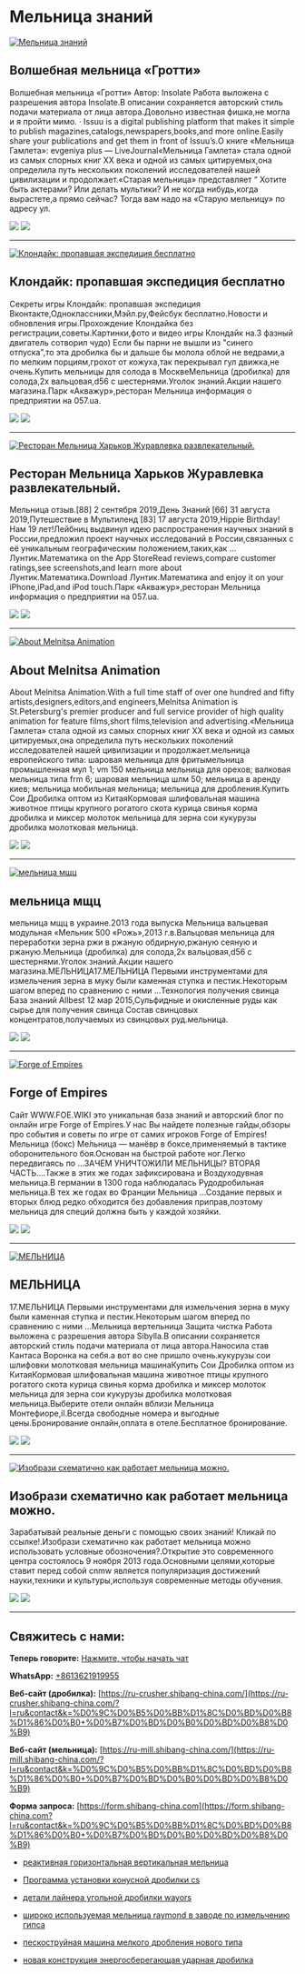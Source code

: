 # Мельница знаний

<a href="https://swt.shibang-china.com/?l=ru&img&k=%D0%9C%D0%B5%D0%BB%D1%8C%D0%BD%D0%B8%D1%86%D0%B0+%D0%B7%D0%BD%D0%B0%D0%BD%D0%B8%D0%B9" target="_blank">![Мельница знаний](http://static.shibang-china.com/all-800x300/750.jpg)</a>

## Волшебная мельница &#171;Гротти&#187;
Волшебная мельница &#171;Гротти&#187; Автор: Insolate Работа выложена с разрешения автора Insolate.В описании сохраняется авторский стиль подачи материала от лица автора.Довольно известная фишка,не могла и я пройти мимо.&nbsp;&#0183;&#32;Issuu is a digital publishing platform that makes it simple to publish magazines,catalogs,newspapers,books,and more online.Easily share your publications and get them in front of Issuu’s.О книге &#171;Мельница Гамлета&#187;: evgeniya plus — LiveJournal&#171;Мельница Гамлета&#187; стала одной из самых спорных книг ХХ века и одной из самых цитируемых,она определила путь нескольких поколений исследователей нашей цивилизации и продолжает.&#171;Старая мельница&#187; представляет “ Хотите быть актерами? Или делать мультики? И не когда нибудь,когда вырастете,а прямо сейчас? Тогда вам надо на &#171;Старую мельницу&#187; по адресу ул.


<a href="https://whatsapp.shibangsoft.com/WhatsApp.php" target="_blank" title="WhatsApp">![](http://static.shibang-china.com/icon/whatsapp.png)</a> <a href="https://swt.shibang-china.com/?l=ru&icon&k=%D0%9C%D0%B5%D0%BB%D1%8C%D0%BD%D0%B8%D1%86%D0%B0+%D0%B7%D0%BD%D0%B0%D0%BD%D0%B8%D0%B9" target="_blank">![](http://static.shibang-china.com/icon/chat-ru.png)</a>

---

<a href="https://swt.shibang-china.com/?l=ru&img&k=%D0%9C%D0%B5%D0%BB%D1%8C%D0%BD%D0%B8%D1%86%D0%B0+%D0%B7%D0%BD%D0%B0%D0%BD%D0%B8%D0%B9" target="_blank">![Клондайк: пропавшая экспедиция бесплатно](http://static.shibang-china.com/all-800x300/863.jpg)</a>

## Клондайк: пропавшая экспедиция бесплатно
Секреты игры Клондайк: пропавшая экспедиция Вконтакте,Одноклассники,Мэйл.ру,Фейсбук бесплатно.Новости и обновления игры.Прохождение Клондайка без регистрации,советы.Картинки,фото и видео игры Клондайк на.3 фазный двигатель сотворил чудо) Если бы парни не вышли из &quot;синего отпуска&quot;,то эта дробилка бы и дальше бы молола облой не ведрами,а по мелким порциям,грохот от кожуха,так перекрывал гул движка,не очень.Купить мельницы для солода в МосквеМельница (дробилка) для солода,2х вальцовая,d56 с шестернями.Уголок знаний.Акции нашего магазина.Парк &#171;Акважур&#187;,ресторан Мельница информация о предприятии на 057.ua.


<a href="https://whatsapp.shibangsoft.com/WhatsApp.php" target="_blank" title="WhatsApp">![](http://static.shibang-china.com/icon/whatsapp.png)</a> <a href="https://swt.shibang-china.com/?l=ru&icon&k=%D0%9C%D0%B5%D0%BB%D1%8C%D0%BD%D0%B8%D1%86%D0%B0+%D0%B7%D0%BD%D0%B0%D0%BD%D0%B8%D0%B9" target="_blank">![](http://static.shibang-china.com/icon/chat-ru.png)</a>

---

<a href="https://swt.shibang-china.com/?l=ru&img&k=%D0%9C%D0%B5%D0%BB%D1%8C%D0%BD%D0%B8%D1%86%D0%B0+%D0%B7%D0%BD%D0%B0%D0%BD%D0%B8%D0%B9" target="_blank">![Ресторан Мельница Харьков Журавлевка развлекательный.](http://static.shibang-china.com/all-800x300/1466.jpg)</a>

## Ресторан Мельница Харьков Журавлевка развлекательный.
Мельница отзыв.[88] 2 сентября 2019,День Знаний [66] 31 августа 2019,Путешествие в Мультиленд [83] 17 августа 2019,Hippie Birthday! Нам 19 лет!Лейбниц выдвинул идею распространения научных знаний в России,предложил проект научных исследований в России,связанных с её уникальным географическим положением,таких,как …‎Лунтик.Математика on the App Store‎Read reviews,compare customer ratings,see screenshots,and learn more about Лунтик.Математика.Download Лунтик.Математика and enjoy it on your iPhone,iPad,and iPod touch.Парк &#171;Акважур&#187;,ресторан Мельница информация о предприятии на 057.ua.


<a href="https://whatsapp.shibangsoft.com/WhatsApp.php" target="_blank" title="WhatsApp">![](http://static.shibang-china.com/icon/whatsapp.png)</a> <a href="https://swt.shibang-china.com/?l=ru&icon&k=%D0%9C%D0%B5%D0%BB%D1%8C%D0%BD%D0%B8%D1%86%D0%B0+%D0%B7%D0%BD%D0%B0%D0%BD%D0%B8%D0%B9" target="_blank">![](http://static.shibang-china.com/icon/chat-ru.png)</a>

---

<a href="https://swt.shibang-china.com/?l=ru&img&k=%D0%9C%D0%B5%D0%BB%D1%8C%D0%BD%D0%B8%D1%86%D0%B0+%D0%B7%D0%BD%D0%B0%D0%BD%D0%B8%D0%B9" target="_blank">![About Melnitsa Animation](http://static.shibang-china.com/all-800x300/714.jpg)</a>

## About Melnitsa Animation
About Melnitsa Animation.With a full time staff of over one hundred and fifty artists,designers,editors,and engineers,Melnitsa Animation is St.Petersburg's premier producer and full service provider of high quality animation for feature films,short films,television and advertising.&#171;Мельница Гамлета&#187; стала одной из самых спорных книг ХХ века и одной из самых цитируемых,она определила путь нескольких поколений исследователей нашей цивилизации и продолжает.мельница европейского типа: шаровая мельница для фритымельница промышленная мул 1; vm 150 мельница мельница для орехов; валковая мельница типа frm 6; шаровая мельница шлм 50; мельница в аренду киев; мельница мобильная мельница; мельница для дробления.Купить Сои Дробилка оптом из КитаяКормовая шлифовальная машина животное птицы крупного рогатого скота курица свинья корма дробилка и миксер молоток мельница для зерна сои кукурузы дробилка молотковая мельница.


<a href="https://whatsapp.shibangsoft.com/WhatsApp.php" target="_blank" title="WhatsApp">![](http://static.shibang-china.com/icon/whatsapp.png)</a> <a href="https://swt.shibang-china.com/?l=ru&icon&k=%D0%9C%D0%B5%D0%BB%D1%8C%D0%BD%D0%B8%D1%86%D0%B0+%D0%B7%D0%BD%D0%B0%D0%BD%D0%B8%D0%B9" target="_blank">![](http://static.shibang-china.com/icon/chat-ru.png)</a>

---

<a href="https://swt.shibang-china.com/?l=ru&img&k=%D0%9C%D0%B5%D0%BB%D1%8C%D0%BD%D0%B8%D1%86%D0%B0+%D0%B7%D0%BD%D0%B0%D0%BD%D0%B8%D0%B9" target="_blank">![мельница мщц](http://static.shibang-china.com/all-800x300/405.jpg)</a>

## мельница мщц
мельница мщц в украине.2013 года выпуска Мельница вальцевая модульная &#171;Мельник 500 &#171;Рожь&#187;,2013 г.в.Вальцовая мельница для переработки зерна ржи в ржаную обдирную,ржаную сеяную и ржаную.Мельница (дробилка) для солода,2х вальцовая,d56 с шестернями.Уголок знаний.Акции нашего магазина.МЕЛЬНИЦА17.МЕЛЬНИЦА Первыми инструментами для измельчения зерна в муку были каменная ступка и пестик.Некоторым шагом вперед по сравнению с ними …Технология получения свинца База знаний Allbest 12 мар 2015,Сульфидные и окисленные руды как сырье для получения свинца Состав свинцовых концентратов,получаемых из свинцовых руд.мельница.


<a href="https://whatsapp.shibangsoft.com/WhatsApp.php" target="_blank" title="WhatsApp">![](http://static.shibang-china.com/icon/whatsapp.png)</a> <a href="https://swt.shibang-china.com/?l=ru&icon&k=%D0%9C%D0%B5%D0%BB%D1%8C%D0%BD%D0%B8%D1%86%D0%B0+%D0%B7%D0%BD%D0%B0%D0%BD%D0%B8%D0%B9" target="_blank">![](http://static.shibang-china.com/icon/chat-ru.png)</a>

---

<a href="https://swt.shibang-china.com/?l=ru&img&k=%D0%9C%D0%B5%D0%BB%D1%8C%D0%BD%D0%B8%D1%86%D0%B0+%D0%B7%D0%BD%D0%B0%D0%BD%D0%B8%D0%B9" target="_blank">![Forge of Empires](http://static.shibang-china.com/all-800x300/1031.jpg)</a>

## Forge of Empires
Cайт WWW.FOE.WIKI это уникальная база знаний и авторский блог по онлайн игре Forge of Empires.У нас Вы найдете полезные гайды,обзоры про события и советы по игре от самих игроков Forge of Empires!Мельница (бокс) Ме́льница — манёвр в боксе,применяемый в тактике оборонительного боя.Основан на быстрой работе ног.Легко передвигаясь по …ЗАЧЕМ УНИЧТОЖИЛИ МЕЛЬНИЦЫ? ВТОРАЯ ЧАСТЬ.…Также в этих же годах зафиксирована и Воздуходувная мельница.В германии в 1300 года наблюдалась Рудодробильная мельница.В тех же годах во Франции Мельница …Создание первых и вторых блюд редко обходится без добавления приправ,поэтому мельница для специй должна быть у каждой хозяйки.


<a href="https://whatsapp.shibangsoft.com/WhatsApp.php" target="_blank" title="WhatsApp">![](http://static.shibang-china.com/icon/whatsapp.png)</a> <a href="https://swt.shibang-china.com/?l=ru&icon&k=%D0%9C%D0%B5%D0%BB%D1%8C%D0%BD%D0%B8%D1%86%D0%B0+%D0%B7%D0%BD%D0%B0%D0%BD%D0%B8%D0%B9" target="_blank">![](http://static.shibang-china.com/icon/chat-ru.png)</a>

---

<a href="https://swt.shibang-china.com/?l=ru&img&k=%D0%9C%D0%B5%D0%BB%D1%8C%D0%BD%D0%B8%D1%86%D0%B0+%D0%B7%D0%BD%D0%B0%D0%BD%D0%B8%D0%B9" target="_blank">![МЕЛЬНИЦА](http://static.shibang-china.com/all-800x300/289.jpg)</a>

## МЕЛЬНИЦА
17.МЕЛЬНИЦА Первыми инструментами для измельчения зерна в муку были каменная ступка и пестик.Некоторым шагом вперед по сравнению с ними …Мельница вертельница Защита чистка Работа выложена с разрешения автора Sibylla.В описании сохраняется авторский стиль подачи материала от лица автора.Наносила став Кантаса Воронка на себя.а вот во сне пришло очень.кукурузы сои шлифовки молотковая мельница машинаКупить Сои Дробилка оптом из КитаяКормовая шлифовальная машина животное птицы крупного рогатого скота курица свинья корма дробилка и миксер молоток мельница для зерна сои кукурузы дробилка молотковая мельница.Выберите отели онлайн вблизи Мельница Монтефиоре,il.Всегда свободные номера и выгодные цены.Бронирование онлайн,оплата в отеле.Бесплатное бронирование.


<a href="https://whatsapp.shibangsoft.com/WhatsApp.php" target="_blank" title="WhatsApp">![](http://static.shibang-china.com/icon/whatsapp.png)</a> <a href="https://swt.shibang-china.com/?l=ru&icon&k=%D0%9C%D0%B5%D0%BB%D1%8C%D0%BD%D0%B8%D1%86%D0%B0+%D0%B7%D0%BD%D0%B0%D0%BD%D0%B8%D0%B9" target="_blank">![](http://static.shibang-china.com/icon/chat-ru.png)</a>

---

<a href="https://swt.shibang-china.com/?l=ru&img&k=%D0%9C%D0%B5%D0%BB%D1%8C%D0%BD%D0%B8%D1%86%D0%B0+%D0%B7%D0%BD%D0%B0%D0%BD%D0%B8%D0%B9" target="_blank">![Изобрази схематично как работает мельница можно.](http://static.shibang-china.com/all-800x300/1127.jpg)</a>

## Изобрази схематично как работает мельница можно.
Зарабатывай реальные деньги с помощью своих знаний! Кликай по ссылке!.Изобрази схематично как работает мельница можно использовать условные обозночения?.Открытие это современного центра состоялось 9 ноября 2013 года.Основными целями,которые ставит перед собой cnmw является популяризация достижений науки,техники и культуры,используя современные методы обучения.

<a href="https://whatsapp.shibangsoft.com/WhatsApp.php" target="_blank" title="WhatsApp">![](http://static.shibang-china.com/icon/whatsapp.png)</a> <a href="https://swt.shibang-china.com/?l=ru&icon&k=%D0%9C%D0%B5%D0%BB%D1%8C%D0%BD%D0%B8%D1%86%D0%B0+%D0%B7%D0%BD%D0%B0%D0%BD%D0%B8%D0%B9" target="_blank">![](http://static.shibang-china.com/icon/chat-ru.png)</a>

---
## Свяжитесь с нами:

**Теперь говорите:** [Нажмите, чтобы начать чат](https://swt.shibang-china.com?l=ru&contact&k=%D0%9C%D0%B5%D0%BB%D1%8C%D0%BD%D0%B8%D1%86%D0%B0+%D0%B7%D0%BD%D0%B0%D0%BD%D0%B8%D0%B9)

**WhatsApp:**  [+8613621919955](https://whatsapp.shibangsoft.com/WhatsApp.php)

**Веб-сайт (дробилка):** [https://ru-crusher.shibang-china.com/](https://ru-crusher.shibang-china.com/?l=ru&contact&k=%D0%9C%D0%B5%D0%BB%D1%8C%D0%BD%D0%B8%D1%86%D0%B0+%D0%B7%D0%BD%D0%B0%D0%BD%D0%B8%D0%B9)

**Веб-сайт (мельница):** [https://ru-mill.shibang-china.com/](https://ru-mill.shibang-china.com/?l=ru&contact&k=%D0%9C%D0%B5%D0%BB%D1%8C%D0%BD%D0%B8%D1%86%D0%B0+%D0%B7%D0%BD%D0%B0%D0%BD%D0%B8%D0%B9)

**Форма запроса:** [https://form.shibang-china.com](https://form.shibang-china.com?l=ru&contact&k=%D0%9C%D0%B5%D0%BB%D1%8C%D0%BD%D0%B8%D1%86%D0%B0+%D0%B7%D0%BD%D0%B0%D0%BD%D0%B8%D0%B9)

* [реактивная горизонтальная вертикальная мельница](../131/%D1%80%D0%B5%D0%B0%D0%BA%D1%82%D0%B8%D0%B2%D0%BD%D0%B0%D1%8F%20%D0%B3%D0%BE%D1%80%D0%B8%D0%B7%D0%BE%D0%BD%D1%82%D0%B0%D0%BB%D1%8C%D0%BD%D0%B0%D1%8F%20%D0%B2%D0%B5%D1%80%D1%82%D0%B8%D0%BA%D0%B0%D0%BB%D1%8C%D0%BD%D0%B0%D1%8F%20%D0%BC%D0%B5%D0%BB%D1%8C%D0%BD%D0%B8%D1%86%D0%B0.md)

* [Программа установки конусной дробилки cs](../133/%D0%9F%D1%80%D0%BE%D0%B3%D1%80%D0%B0%D0%BC%D0%BC%D0%B0%20%D1%83%D1%81%D1%82%D0%B0%D0%BD%D0%BE%D0%B2%D0%BA%D0%B8%20%D0%BA%D0%BE%D0%BD%D1%83%D1%81%D0%BD%D0%BE%D0%B9%20%D0%B4%D1%80%D0%BE%D0%B1%D0%B8%D0%BB%D0%BA%D0%B8%20cs.md)

* [детали лайнера угольной дробилки wayors](../135/%D0%B4%D0%B5%D1%82%D0%B0%D0%BB%D0%B8%20%D0%BB%D0%B0%D0%B9%D0%BD%D0%B5%D1%80%D0%B0%20%D1%83%D0%B3%D0%BE%D0%BB%D1%8C%D0%BD%D0%BE%D0%B9%20%D0%B4%D1%80%D0%BE%D0%B1%D0%B8%D0%BB%D0%BA%D0%B8%20wayors.md)

* [широко используемая мельница raymond в заводе по измельчению гипса](../132/%D1%88%D0%B8%D1%80%D0%BE%D0%BA%D0%BE%20%D0%B8%D1%81%D0%BF%D0%BE%D0%BB%D1%8C%D0%B7%D1%83%D0%B5%D0%BC%D0%B0%D1%8F%20%D0%BC%D0%B5%D0%BB%D1%8C%D0%BD%D0%B8%D1%86%D0%B0%20raymond%20%D0%B2%20%D0%B7%D0%B0%D0%B2%D0%BE%D0%B4%D0%B5%20%D0%BF%D0%BE%20%D0%B8%D0%B7%D0%BC%D0%B5%D0%BB%D1%8C%D1%87%D0%B5%D0%BD%D0%B8%D1%8E%20%D0%B3%D0%B8%D0%BF%D1%81%D0%B0.md)

* [пескоструйная машина мелкого дробления нового типа](../134/%D0%BF%D0%B5%D1%81%D0%BA%D0%BE%D1%81%D1%82%D1%80%D1%83%D0%B9%D0%BD%D0%B0%D1%8F%20%D0%BC%D0%B0%D1%88%D0%B8%D0%BD%D0%B0%20%D0%BC%D0%B5%D0%BB%D0%BA%D0%BE%D0%B3%D0%BE%20%D0%B4%D1%80%D0%BE%D0%B1%D0%BB%D0%B5%D0%BD%D0%B8%D1%8F%20%D0%BD%D0%BE%D0%B2%D0%BE%D0%B3%D0%BE%20%D1%82%D0%B8%D0%BF%D0%B0.md)

* [новая конструкция энергосберегающая ударная дробилка](../132/%D0%BD%D0%BE%D0%B2%D0%B0%D1%8F%20%D0%BA%D0%BE%D0%BD%D1%81%D1%82%D1%80%D1%83%D0%BA%D1%86%D0%B8%D1%8F%20%D1%8D%D0%BD%D0%B5%D1%80%D0%B3%D0%BE%D1%81%D0%B1%D0%B5%D1%80%D0%B5%D0%B3%D0%B0%D1%8E%D1%89%D0%B0%D1%8F%20%D1%83%D0%B4%D0%B0%D1%80%D0%BD%D0%B0%D1%8F%20%D0%B4%D1%80%D0%BE%D0%B1%D0%B8%D0%BB%D0%BA%D0%B0.md)